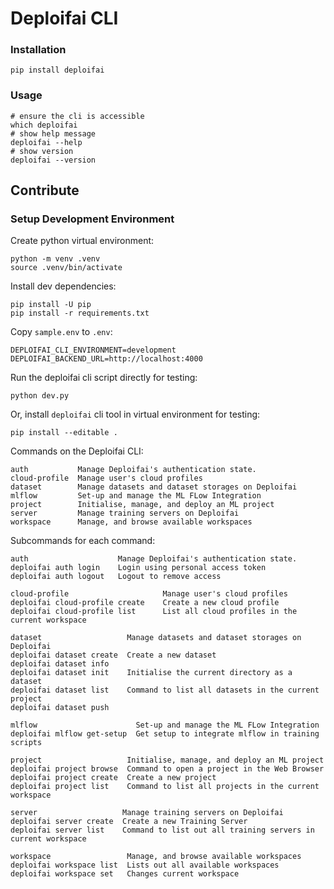 # Deploifai CLI

### Installation

```shell
pip install deploifai
```

### Usage

```shell
# ensure the cli is accessible
which deploifai
# show help message
deploifai --help
# show version
deploifai --version
```

## Contribute

### Setup Development Environment

Create python virtual environment:

```shell
python -m venv .venv
source .venv/bin/activate
````

Install dev dependencies:

```shell
pip install -U pip
pip install -r requirements.txt
```

Copy `sample.env` to `.env`:

```text
DEPLOIFAI_CLI_ENVIRONMENT=development
DEPLOIFAI_BACKEND_URL=http://localhost:4000
```

Run the deploifai cli script directly for testing:

```shell
python dev.py
```

Or, install `deploifai` cli tool in virtual environment for testing:

```shell
pip install --editable . 
```

Commands on the Deploifai CLI:

```shell
auth           Manage Deploifai's authentication state.
cloud-profile  Manage user's cloud profiles
dataset        Manage datasets and dataset storages on Deploifai
mlflow         Set-up and manage the ML FLow Integration
project        Initialise, manage, and deploy an ML project
server         Manage training servers on Deploifai
workspace      Manage, and browse available workspaces
```

Subcommands for each command:

```shell
auth                    Manage Deploifai's authentication state.
deploifai auth login    Login using personal access token
deploifai auth logout   Logout to remove access
```

```shell
cloud-profile                     Manage user's cloud profiles
deploifai cloud-profile create    Create a new cloud profile
deploifai cloud-profile list      List all cloud profiles in the current workspace
```

```shell
dataset                   Manage datasets and dataset storages on Deploifai
deploifai dataset create  Create a new dataset
deploifai dataset info
deploifai dataset init    Initialise the current directory as a dataset
deploifai dataset list    Command to list all datasets in the current project
deploifai dataset push
```

```shell
mlflow                      Set-up and manage the ML FLow Integration
deploifai mlflow get-setup  Get setup to integrate mlflow in training scripts
```

```shell
project                   Initialise, manage, and deploy an ML project
deploifai project browse  Command to open a project in the Web Browser
deploifai project create  Create a new project
deploifai project list    Command to list all projects in the current workspace
```

```shell
server                   Manage training servers on Deploifai
deploifai server create  Create a new Training Server
deploifai server list    Command to list out all training servers in current workspace
```

```shell
workspace                 Manage, and browse available workspaces
deploifai workspace list  Lists out all available workspaces
deploifai workspace set   Changes current workspace
```
